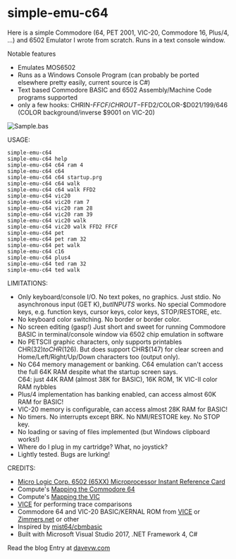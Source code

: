 # simple-emu-c64 #
Here is a simple Commodore (64, PET 2001, VIC-20, Commodore 16, Plus/4, ...) and 6502 Emulator I wrote from scratch.  Runs in a text console window.

Notable features

* Emulates MOS6502
* Runs as a Windows Console Program (can probably be ported elsewhere pretty easily, current source is C#)
* Text based Commodore BASIC and 6502 Assembly/Machine Code programs supported
* only a few hooks: CHRIN-$FFCF/CHROUT-$FFD2/COLOR-$D021/199/646 (COLOR background/inverse $9001 on VIC-20)

![Sample.bas](https://github.com/davervw/simple-emu-c64/raw/master/Sample.png)

USAGE:

    simple-emu-c64
    simple-emu-c64 help
    simple-emu-c64 c64 ram 4
    simple-emu-c64 c64
    simple-emu-c64 c64 startup.prg
	simple-emu-c64 c64 walk
	simple-emu-c64 c64 walk FFD2
    simple-emu-c64 vic20
    simple-emu-c64 vic20 ram 7
    simple-emu-c64 vic20 ram 28
    simple-emu-c64 vic20 ram 39
    simple-emu-c64 vic20 walk
    simple-emu-c64 vic20 walk FFD2 FFCF
    simple-emu-c64 pet
    simple-emu-c64 pet ram 32
    simple-emu-c64 pet walk
    simple-emu-c64 c16
    simple-emu-c64 plus4
    simple-emu-c64 ted ram 32
    simple-emu-c64 ted walk

LIMITATIONS:

* Only keyboard/console I/O.  No text pokes, no graphics.  Just stdio.  No asynchronous input (GET K$), but INPUT S$ works.  No special Commodore keys, e.g. function keys, cursor keys, color keys, STOP/RESTORE, etc.
* No keyboard color switching.  No border or border color.
* No screen editing (gasp!) Just short and sweet for running Commodore BASIC in terminal/console window via 6502 chip emulation in software
* No PETSCII graphic characters, only supports printables CHR$(32) to CHR$(126).  But does support CHR$(147) for clear screen and Home/Left/Right/Up/Down characters too (output only).
* No C64 memory management or banking.  C64 emulation can't access the full 64K RAM despite what the startup screen says.  
   C64: just 44K RAM (almost 38K for BASIC), 16K ROM, 1K VIC-II color RAM nybbles
* Plus/4 implementation has banking enabled, can access almost 60K RAM for BASIC!
* VIC-20 memory is configurable, can access almost 28K RAM for BASIC!
* No timers.  No interrupts except BRK.  No NMI/RESTORE key.  No STOP key.
* No loading or saving of files implemented (but Windows clipboard works!)
* Where do I plug in my cartridge?  What, no joystick?
* Lightly tested.  Bugs are lurking! 

CREDITS:

* [Micro Logic Corp. 6502 (65XX) Microprocessor Instant Reference Card](https://archive.org/details/6502MicroprocessorInstantReferenceCard)
* Compute's [Mapping the Commodore 64](https://archive.org/details/Compute_s_Mapping_the_Commodore_64)
* Compute's [Mapping the VIC](https://archive.org/details/COMPUTEs_Mapping_the_VIC_1984_COMPUTE_Publications)
* [VICE](https://vice-emu.sourceforge.io/) for performing trace comparisons 
* Commodore 64 and VIC-20 BASIC/KERNAL ROM from [VICE](https://vice-emu.sourceforge.io/) or [Zimmers.net](http://www.zimmers.net/anonftp/pub/cbm/firmware/computers/c64/) or other
* Inspired by [mist64/cbmbasic](https://github.com/mist64/cbmbasic)
* Built with Microsoft Visual Studio 2017, .NET Framework 4, C#

Read the blog Entry at [davevw.com](https://techwithdave.davevw.com/2020/03/simple-emu-c64.html)